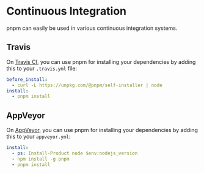 # Continuous Integration

pnpm can easily be used in various continuous integration systems.

## Travis

On [Travis CI](https://travis-ci.org/), you can use pnpm for installing your dependencies by adding this to your `.travis.yml` file:

```yaml
before_install:
  - curl -L https://unpkg.com/@pnpm/self-installer | node
install:
  - pnpm install
```

## AppVeyor

On [AppVeyor](https://www.appveyor.com/), you can use pnpm for installing your dependencies by adding this to your `appveyor.yml`:

```yaml
install:
  - ps: Install-Product node $env:nodejs_version
  - npm install -g pnpm
  - pnpm install
```
